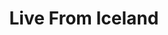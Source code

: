 ---
title: Live From Iceland
description: Webcams around Iceland
url: https://www.livefromiceland.is/
image:
    # url: '/assets/images/cafe.png'
    # alt: 'Cafe'
tags: ['camera', 'osint', 'track']
listedDate: 2023-11-08
published: true
---